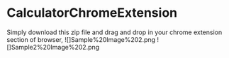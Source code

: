 # CalculatorChromeExtension
Simply download this zip file and drag and drop in your chrome extension section of  browser,
![]Sample%20Image%202.png
![]Sample2%20Image%202.png
